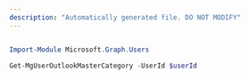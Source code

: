 ```yaml
---
description: "Automatically generated file. DO NOT MODIFY"
---
```


```powershell

Import-Module Microsoft.Graph.Users

Get-MgUserOutlookMasterCategory -UserId $userId

```